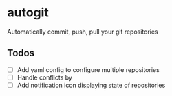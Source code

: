 # autogit

Automatically commit, push, pull your git repositories

## Todos

- [ ] Add yaml config to configure multiple repositories
- [ ] Handle conflicts by 
- [ ] Add notification icon displaying state of repositories
